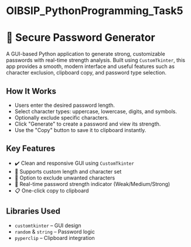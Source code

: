 # OIBSIP_PythonProgramming_Task5

# 🔐 Secure Password Generator 

A GUI-based Python application to generate strong, customizable passwords with real-time strength analysis. Built using `CustomTkinter`, this app provides a smooth, modern interface and useful features such as character exclusion, clipboard copy, and password type selection.

##  How It Works

- Users enter the desired password length.
- Select character types: uppercase, lowercase, digits, and symbols.
- Optionally exclude specific characters.
- Click "Generate" to create a password and view its strength.
- Use the "Copy" button to save it to clipboard instantly.


##  Key Features

- ✔️ Clean and responsive GUI using `CustomTkinter`
- 🔢 Supports custom length and character set
- 🚫 Option to exclude unwanted characters
- 🔐 Real-time password strength indicator (Weak/Medium/Strong)
- 📋 One-click copy to clipboard


##  Libraries Used

- `customtkinter` – GUI design
- `random` & `string` – Password logic
- `pyperclip` – Clipboard integration


